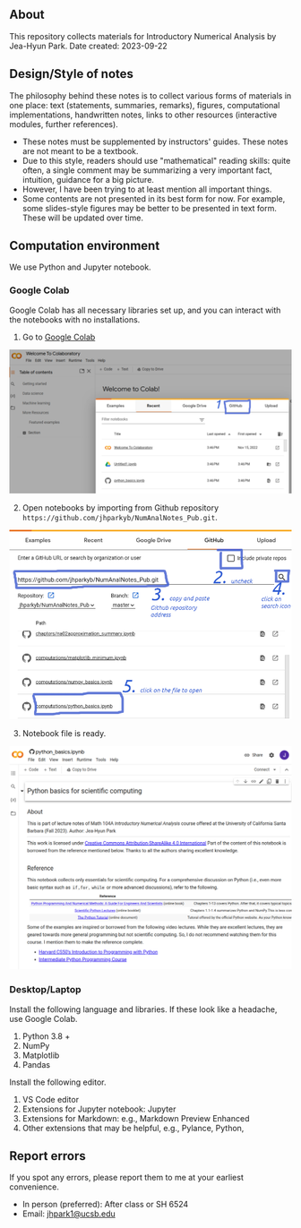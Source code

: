 ## About

This repository collects materials for Introductory Numerical Analysis by Jea-Hyun Park. 
Date created: 2023-09-22

## Design/Style of notes

The philosophy behind these notes is to collect various forms of materials in one place: text (statements, summaries, remarks), figures, computational implementations, handwritten notes, links to other resources (interactive modules, further references). 

- These notes must be supplemented by instructors' guides. These notes are not meant to be a textbook.
- Due to this style, readers should use "mathematical" reading skills: quite often, a single comment may be summarizing a very important fact, intuition, guidance for a big picture. 
- However, I have been trying to at least mention all important things.
- Some contents are not presented in its best form for now. For example, some slides-style figures may be better to be presented in text form. These will be updated over time.

## Computation environment

We use Python and Jupyter notebook.

### Google Colab

Google Colab has all necessary libraries set up, and you can interact with the notebooks with no installations.

1. Go to [Google Colab](https://colab.research.google.com/)

![colab1](images/colab1.png)

2. Open notebooks by importing from Github repository `https://github.com/jhparkyb/NumAnalNotes_Pub.git`. 

![colab2](images/colab2.png)

3. Notebook file is ready.

![colab3](images/colab3.png)


### Desktop/Laptop

Install the following language and libraries. If these look like a headache, use Google Colab. 

1. Python 3.8 +
2. NumPy
3. Matplotlib
4. Pandas 

Install the following editor. 
1. VS Code editor
2. Extensions for Jupyter notebook: Jupyter
3. Extensions for Markdown: e.g., Markdown Preview Enhanced
4. Other extensions that may be helpful, e.g., Pylance, Python, 

## Report errors

If you spot any errors, please report them to me at your earliest convenience.
- In person (preferred): After class or SH 6524 
- Email: jhpark1@ucsb.edu 


